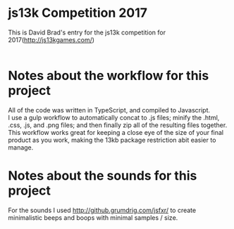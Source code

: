 # js13k Competition 2017
This is David Brad's entry for the js13k competition for 2017(http://js13kgames.com/)
<br><br>

# Notes about the workflow for this project
All of the code was written in TypeScript, and compiled to Javascript.<br>
I use a gulp workflow to automatically concat to .js files; minify the .html, .css, .js, and .png files; and then finally zip all of the resulting files together.<br>
This workflow works great for keeping a close eye of the size of your final product as you work, making the 13kb package restriction abit easier to manage.

# Notes about the sounds for this project
For the sounds I used http://github.grumdrig.com/jsfxr/ to create minimalistic beeps and boops with minimal samples / size.
